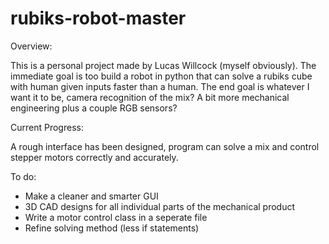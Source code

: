 # rubiks-robot-master

Overview:

  This is a personal project made by Lucas Willcock (myself obviously). The immediate goal is too build a robot in python that can
  solve a rubiks cube with human given inputs faster than a human. The end goal is whatever I want it to be, camera recognition of
  the mix? A bit more mechanical engineering plus a couple RGB sensors?
  
Current Progress:

  A rough interface has been designed, program can solve a mix and control stepper motors correctly and accurately.
  
To do:

  - Make a cleaner and smarter GUI
  - 3D CAD designs for all individual parts of the mechanical product
  - Write a motor control class in a seperate file
  - Refine solving method (less if statements)
